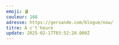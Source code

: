 ```yaml
---
emoji: 🩰
couleur: 168
adresse: https://gersande.com/blogue/now/
titre: À c't'heure
update: 2025-02-17T03:52:28.000Z
---
```

